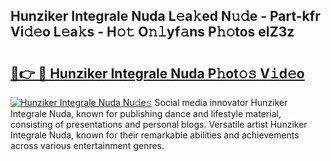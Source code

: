 ## Hunziker Integrale Nuda L𝚎a𝚔ed N𝚞𝚍e - Part-kfr Vi𝚍𝚎o L𝚎a𝚔s - H𝚘𝚝 O𝚗𝚕yf𝚊ns P𝚑𝚘tos eIZ3z

# <h2><a href="http://kfc3a5n.oniu.top/?m=Hunziker+Integrale+Nuda">🔗👉 🔴 Hunziker Integrale Nuda P𝚑ot𝚘𝚜 V𝚒d𝚎o</a></h2>

[![Hunziker Integrale Nuda Nu𝚍e𝚜](https://i.imgur.com/0qMVB7G.gif)](http://kfc3a5n.oniu.top/?m=Hunziker+Integrale+Nuda)
Social media innovator Hunziker Integrale Nuda, known for publishing dance and lifestyle material, consisting of presentations and personal blogs. Versatile artist Hunziker Integrale Nuda, known for their remarkable abilities and achievements across various entertainment genres.  
